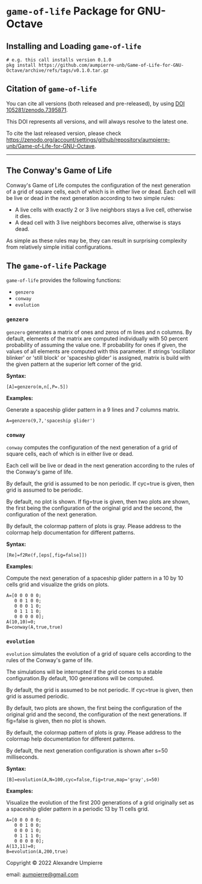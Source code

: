 # `game-of-life` Package for GNU-Octave

<!-- [![DOI](https://zenodo.org/badge/509427410.svg)](https://zenodo.org/badge/latestdoi/509427410)
[![License: GPL v3](https://img.shields.io/badge/License-GPLv3-blue.svg)](https://www.gnu.org/licenses/gpl-3.0)
![GitHub release (latest by date)](https://img.shields.io/github/v/release/aumpierre-unb/Game-of-Life-for-GNU-Octave) -->

<!-- ![Illustrative graphical output](https://github.com/aumpierre-unb/Game-of-Life-for-GNU-Octave/blob/main/pics/D2fRe.png "Example of graphical output") -->

## Installing and Loading `game-of-life`

```dotnetcli
# e.g. this call installs version 0.1.0
pkg install https://github.com/aumpierre-unb/Game-of-Life-for-GNU-Octave/archive/refs/tags/v0.1.0.tar.gz
```

## Citation of `game-of-life`

You can cite all versions (both released and pre-released), by using
[DOI 105281/zenodo.7395871](https://doi.org/10.5281/zenodo.7395871).

This DOI represents all versions, and will always resolve to the latest one.

To cite the last released version, please check
https://zenodo.org/account/settings/github/repository/aumpierre-unb/Game-of-Life-for-GNU-Octave.

---

## The Conway's Game of Life

Conway's Game of Life computes the configuration of the next generation of a grid of square cells, each of which is in either live or dead. Each cell will be live or dead in the next generation according to two simple rules:

- A live cells with exactly 2 or 3 live neighbors stays a live cell, otherwise it dies.
- A dead cell with 3 live neighbors becomes alive, otherwise is stays dead.

As simple as these rules may be, they can result in surprising complexity from relatively simple initial configurations.

## The `game-of-life` Package

`game-of-life` provides the following functions:

- `genzero`
- `conway`
- `evolution`

### `genzero`

`genzero` generates a matrix of ones and zeros of m lines and n columns.
By default, elements of the matrix are computed individually with 50 percent probability of assuming the value one.
If probability for ones if given, the values of all elements are computed with this parameter.
If strings 'oscillator blinker' or 'still block' or 'spaceship glider' is assigned, matrix is build with the given pattern at the superior left corner of the grid.


**Syntax:**

```dotnetcli
[A]=genzero(m,n[,P=.5])
```

**Examples:**

Generate a spaceship glider pattern in a 9 lines and 7 columns matrix.

```dotnetcli
A=genzero(9,7,'spaceship glider')
```

### `conway`

`conway` computes the configuration of the next generation of a grid of square cells, each of which is in either live or dead.

Each cell will be live or dead in the next generation according to the rules of the Conway's game of life.

By default, the grid is assumed to be non periodic. If cyc=true is given, then grid is assumed to be periodic.

By default, no plot is shown. If fig=true is given, then two plots are shown, the first being the configuration of the original grid and the second, the configuration of the next generation.

By default, the colormap pattern of plots is gray. Please address to the colormap help documentation for different patterns.

**Syntax:**

```dotnetcli
[Re]=f2Re(f,[eps[,fig=false]])
```

**Examples:**

Compute the next generation of a spaceship glider pattern in a 10 by 10 cells grid and visualize the grids on plots.

```dotnetcli
A=[0 0 0 0 0;
   0 0 1 0 0;
   0 0 0 1 0;
   0 1 1 1 0;
   0 0 0 0 0];
A(10,10)=0;
B=conway(A,true,true)
```

### `evolution`

`evolution` simulates the evolution of a grid of square cells according to the rules of the Conway's game of life.

The simulations will be interrupted if the grid comes to a stable configuration.By default, 100 generations will be computed.

By default, the grid is assumed to be not periodic. If cyc=true is given, then grid is assumed periodic.

By default, two plots are shown, the first being the configuration of the original grid and the second, the configuration of the next generations. If fig=false is given, then no plot is shown.

By default, the colormap pattern of plots is gray. Please address to the colormap help documentation for different patterns.

By default, the next generation configuration is shown after s=50 milliseconds.

**Syntax:**

```dotnetcli
[B]=evolution(A,N=100,cyc=false,fig=true,map='gray',s=50)
```

**Examples:**

Visualize the evolution of the first 200 generations of a grid originally set as a spaceship glider pattern in a periodic 13 by 11 cells grid.

```dotnetcli
A=[0 0 0 0 0;
   0 0 1 0 0;
   0 0 0 1 0;
   0 1 1 1 0;
   0 0 0 0 0];
A(13,11)=0;
B=evolution(A,200,true)
```

Copyright &copy; 2022 Alexandre Umpierre

email: aumpierre@gmail.com
